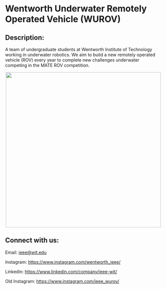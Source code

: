 # Wentworth Underwater Remotely Operated Vehicle (WUROV)

## Description:

A team of undergraduate students at Wentworth Institute of Technology working in underwater robotics. We aim to build a new remotely operated vehicle (ROV) every year to complete new challenges underwater competing in the MATE ROV competition.

<p align="center">
  <img src="https://github.com/WIT-IEEE-MATE-ROV/Team-Introduction/assets/92730555/9aaafbfe-a605-4500-8643-2aebc54af04c" width="500">
</p>

## Connect with us:
Email: ieee@wit.edu

Instagram: https://www.instagram.com/wentworth_ieee/

Linkedin: https://www.linkedin.com/company/ieee-wit/

Old Instagram: https://www.instagram.com/ieee_wurov/

